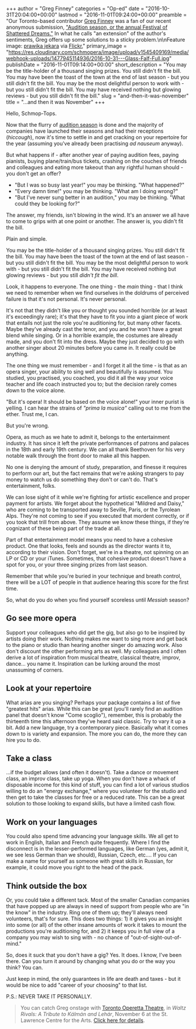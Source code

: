 +++
author = "Greg Finney"
categories = "Op-ed"
date = "2016-10-31T20:04:00+00:00"
lastmod = "2016-11-01T09:24:00+00:00"
preamble = "Our Toronto-based contributor [Greg Finney](https://twitter.com/gregory_finney) was a fan of our recent anonymous submission, [\"Audition season, or the annual Festival of Shattered Dreams.\"](/audition-season-or-the-annual-festival-of-shattered-dreams/) In what he calls \"an extension\" of the author's sentiments, Greg offers up some solutions to a sticky problem.\n\nFeature image: [prawika jekara](https://www.flickr.com/photos/129120446@N03/15819537786/) via [Flickr.](https://creativecommons.org/licenses/by-nc-nd/2.0/legalcode)"
primary_image = "https://res.cloudinary.com/schmopera/image/upload/v1545409169/media/webhook-uploads/1477945114936/2016-10-31---Glass-Falf-Full.jpg"
publishDate = "2016-11-01T09:14:00+00:00"
short_description = "You may be the title-holder of a thousand singing prizes. You still didn&#039;t fit the bill. You may have been the toast of the town at the end of last season - but you still didn&#039;t fit the bill. You may be the most delightful person to work with - but you still didn&#039;t fit the bill. You may have received nothing but glowing reviews - but you still didn&#039;t fit the bill."
slug = "and-then-it-was-november"
title = "...and then it was November"
+++

Hello, Schmop-Tops.

Now that the flurry of [audition season](/audition-season-or-the-annual-festival-of-shattered-dreams/) is done and the majority of companies have launched their seasons and had their receptions (*hiccough*), now it's time to settle in and get cracking on your repertoire for the year (assuming you've already been practising *ad nauseum* anyway). 

But what happens if  - after another year of paying audition fees, paying pianists, buying plane/train/bus tickets, crashing on the couches of friends and colleagues and eating more takeout than any rightful human should - you don't get an offer? 

<ul class="nospace">

<li>"But I was so busy last year!" you may be thinking. "What happened?"
<li>"Every damn time!" you may be thinking. "What am I doing wrong?"
<li>"But I've never sung better in an audition," you may be thinking. "What could they be looking for?"

</ul>

The answer, my friends, isn't blowing in the wind. It's an answer we all have to come to grips with at one point or another. The answer is, you didn't fit the bill. 

Plain and simple. 

You may be the title-holder of a thousand singing prizes. You still didn't fit the bill. You may have been the toast of the town at the end of last season - but you still didn't fit the bill. You may be the most delightful person to work with - but you still didn't fit the bill. You may have received nothing but glowing reviews - but you still *didn't fit the bill*. 

Look, it happens to everyone. The one thing - the *main* thing - that I think we need to remember when we find ourselves in the doldrums of perceived failure is that it's not personal. It's never personal. 

It's not that they didn't like you or thought you sounded horrible (or at least it's exceedingly rare); it's that they have to fit you into a giant piece of work that entails not just the role you're auditioning for, but many other facets. Maybe they've already cast the tenor, and you and he won't have a great blend while singing. Or in a horrible example, the costumes are already made, and you don't fit into the dress. Maybe they just decided to go with another singer about 20 minutes before you came in. It really could be anything. 

The one thing we must remember - and I forget it all the time - is that as an opera singer, your ability to sing well and beautifully is assumed. You studied, you practised, you coached, you did it all the way your voice teacher and life coach instructed you to; but the decision rarely comes down to the voice alone. 

"But it's opera! It should be based on the voice alone!" your inner purist is yelling. I can hear the strains of *"prima la musica"* calling out to me from the ether. Trust me, I can. 

But you're wrong. 

Opera, as much as we hate to admit it, belongs to the entertainment industry. It has since it left the private performances of patrons and palaces in the 18th and early 19th century. We can all thank Beethoven for his very notable walk through the front door to make all this happen. 

No one is denying the amount of study, preparation, and finesse it requires to perform our art, but the fact remains that we're asking strangers to pay money to watch us do something they don't or can't do. That's entertainment, folks. 

We can lose sight of it while we're fighting for artistic excellence and proper payment for artists. We forget about the hypothetical "Mildred and Daisy," who are coming to be transported away to Seville, Paris, or the Tyrolean Alps. They're not coming to see if you executed that mordent correctly, or if you took that trill from above. They assume we know these things, if they're cognizant of these being part of the trade at all. 

Part of that entertainment model means you need to have a cohesive product. One that looks, feels and sounds as the director wants it to, according to their vision. Don't forget, we're in a theatre, not spinning on an LP or CD or your iTunes. Sometimes, that cohesive product doesn't have a spot for you, or your three singing prizes from last season. 

Remember that while you're buried in your technique and breath control, there will be a LOT of people in that audience hearing this score for the first time.

So, what do you do when you find yourself scoreless until *Messiah* season? 

## Go see more opera

Support your colleagues who did get the gig, but also go to be inspired by artists doing their work. Nothing makes me want to sing more and get back to the piano or studio than hearing another singer do amazing work. Also don't discount the other performing arts as well. My colleagues and I often derive a lot of inspiration from musical theatre, classical theatre, improv, dance... you name it. Inspiration can be lurking around the most unassuming of corners. 

## Look at your repertoire

What arias are you singing? Perhaps your package contains a list of five "greatest hits" arias. While this can be great (you'll rarely find an audition panel that doesn't know "Come scoglio"), remember, this is probably the thirteenth time this afternoon they've heard said classic. Try to vary it up a bit. Add a new language, try a contemporary piece. Basically what it comes down to is variety and expansion. The more you can do, the more they can hire you to do. 

## Take a class

...if the budget allows (and often it doesn't). Take a dance or movement class, an improv class, take up yoga. When you don't have a whack of disposable income for this kind of stuff, you can find a lot of various studios willing to do an "energy exchange," where you volunteer for the studio and then get to take the classes for free or a reduced rate. This can be a great solution to those looking to expand skills, but have a limited cash flow. 

## Work on your languages

You could also spend time advancing your language skills. We all get to work in English, Italian and French quite frequently. Where I find the disconnect is in the lesser-performed languages, like German (yes, admit it, we see less German than we should), Russian, Czech, etc.... If you can make a name for yourself as someone with great skills in Russian, for example, it could move you right to the head of the pack. 

## Think outside the box

Or, you could take a different tack. Most of the smaller Canadian companies that have popped up are always in need of support from people who are "in the know" in the industry. Ring one of them up; they'll always need volunteers, that's for sure. This does two things: 1) it gives you an insight into some (or all) of the other insane amounts of work it takes to mount the productions you're auditioning for, and 2) it keeps you in full view of a company you may wish to sing with - no chance of "out-of-sight-out-of-mind."

So, does it suck that you don't have a gig? Yes. It does. I know, I've been there. Can you turn it around by changing what you do or the way you think? You can.

Just keep in mind, the only guarantees in life are death and taxes - but it would be nice to add "career of your choosing" to that list. 


P.S.: NEVER TAKE IT PERSONALLY. 

>You can catch Greg onstage with [Toronto Operetta Theatre](/scene/companies/toronto-operetta-theatre/), in *Waltz Rivals: A Tribute to Kálmán and Lehár*, November 6 at the St. Lawrence Centre for the Arts. [Click here for details](http://www.torontooperetta.com/shows.html).
